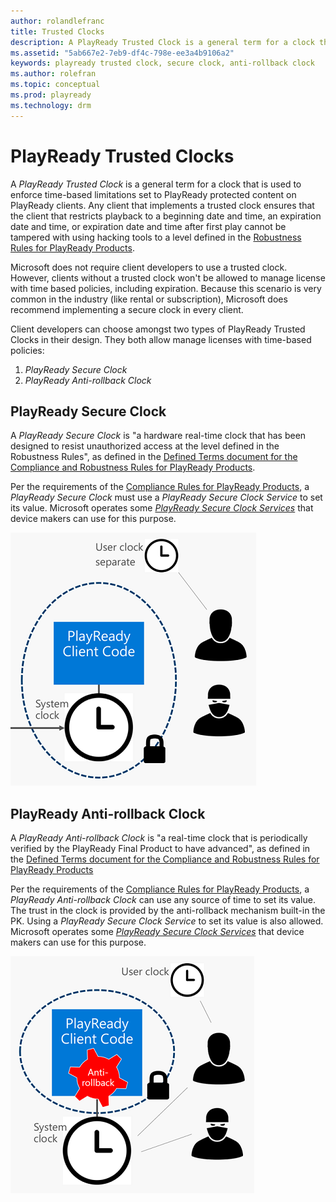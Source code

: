 ```yaml
---
author: rolandlefranc
title: Trusted Clocks
description: A PlayReady Trusted Clock is a general term for a clock that is used to enforce time-based limitations set to PlayReady protected content on PlayReady clients.
ms.assetid: "5ab667e2-7eb9-df4c-798e-ee3a4b9106a2"
keywords: playready trusted clock, secure clock, anti-rollback clock
ms.author: rolefran
ms.topic: conceptual
ms.prod: playready
ms.technology: drm
---
```



# PlayReady Trusted Clocks


A *PlayReady Trusted Clock* is a general term for a clock that is used to enforce time-based limitations set to PlayReady protected content on PlayReady clients. Any client that implements a trusted clock ensures that the client that restricts playback to a beginning date and time, an expiration date and time, or expiration date and time after first play cannot be tampered with using hacking tools to a level defined in the <a href="https://www.microsoft.com/playready/licensing/compliance/" target="_blank">Robustness Rules for PlayReady Products</a>.

Microsoft does not require client developers to use a trusted clock. However, clients without a trusted clock won't be allowed to manage license with time based policies, including expiration. Because this scenario is very common in the industry (like rental or subscription), Microsoft does recommend implementing a secure clock in every client.

Client developers can choose amongst two types of PlayReady Trusted Clocks in their design. They both allow manage licenses with time-based policies:
1. *PlayReady Secure Clock*
2. *PlayReady Anti-rollback Clock*


## PlayReady Secure Clock
A *PlayReady Secure Clock* is "a hardware real-time clock that has been designed to resist unauthorized access at the level defined in the Robustness Rules", as defined in the <a href="https://www.microsoft.com/playready/licensing/compliance/" target="_blank">Defined Terms document for the Compliance and Robustness Rules for PlayReady Products</a>.

Per the requirements of the <a href="https://www.microsoft.com/playready/licensing/compliance/" target="_blank">Compliance Rules for PlayReady Products</a>, a *PlayReady Secure Clock* must use a *PlayReady Secure Clock Service* to set its value. Microsoft operates some [*PlayReady Secure Clock Services*](secure-clock-services.md) that device makers can use for this purpose.

![PlayReady Secure Clock](../images/secure_clock.png)


## PlayReady Anti-rollback Clock
A *PlayReady Anti-rollback Clock* is "a real-time clock that is periodically verified by the PlayReady Final Product to have advanced", as defined in the [Defined Terms document for the Compliance and Robustness Rules for PlayReady Products](https://www.microsoft.com/playready/licensing/compliance/)

Per the requirements of the <a href="https://www.microsoft.com/playready/licensing/compliance/" target="_blank">Compliance Rules for PlayReady Products</a>, a *PlayReady Anti-rollback Clock* can use any source of time to set its value. The trust in the clock is provided by the anti-rollback mechanism built-in the PK. Using a *PlayReady Secure Clock Service* to set its value is also allowed. Microsoft operates some [*PlayReady Secure Clock Services*](secure-clock-services.md) that device makers can use for this purpose.

![PlayReady Anti-rollback Clock](../images/anti_rollback_clock.png)
